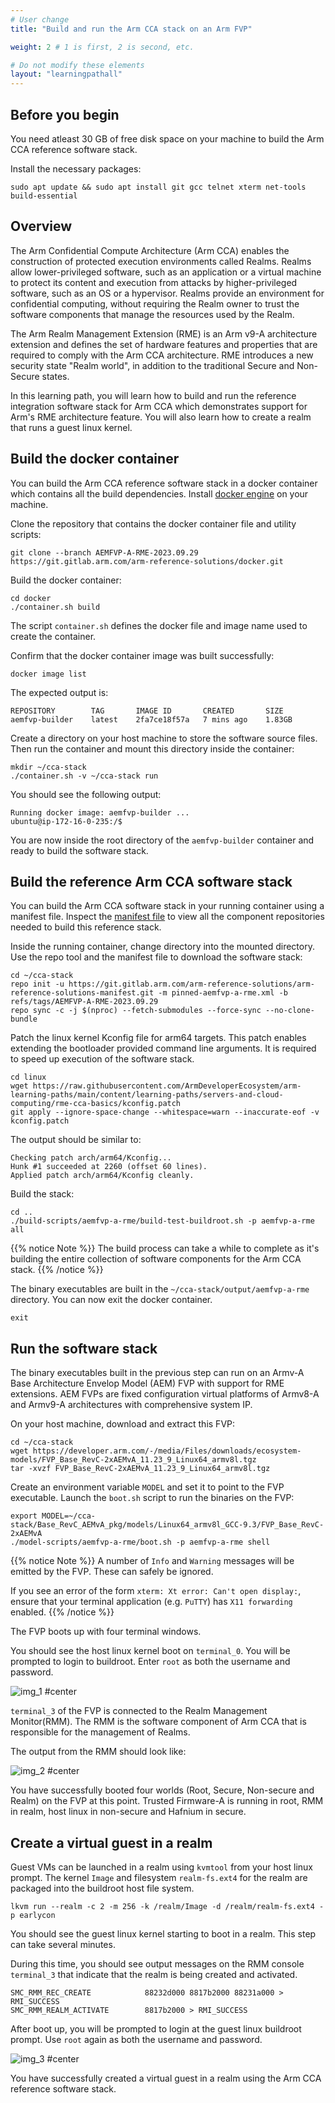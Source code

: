 ```yaml
---
# User change
title: "Build and run the Arm CCA stack on an Arm FVP"

weight: 2 # 1 is first, 2 is second, etc.

# Do not modify these elements
layout: "learningpathall"
---
```



## Before you begin

You need atleast 30 GB of free disk space on your machine to build the Arm CCA reference software stack.

Install the necessary packages:

```console
sudo apt update && sudo apt install git gcc telnet xterm net-tools build-essential
```

## Overview

The Arm Confidential Compute Architecture (Arm CCA) enables the construction of protected execution
environments called Realms. Realms allow lower-privileged software, such as an application or a virtual machine to
protect its content and execution from attacks by higher-privileged software, such as an OS or a hypervisor. Realms provide an environment for confidential computing, without requiring the Realm owner to trust the software components that manage the resources used by the Realm.

The Arm Realm Management Extension (RME) is an Arm v9-A architecture extension and defines the set of hardware features and properties that are required to comply with the Arm CCA architecture. RME introduces a new security state "Realm world", in addition to the traditional Secure and Non-Secure states.

In this learning path, you will learn how to build and run the reference integration software stack for Arm CCA which demonstrates support for Arm's RME architecture feature. You will also learn how to create a realm that runs a guest linux kernel. 

## Build the docker container

You can build the Arm CCA reference software stack in a docker container which contains all the build dependencies. 
Install [docker engine](/install-guides/docker/docker-engine) on your machine.

Clone the repository that contains the docker container file and utility scripts:

```console
git clone --branch AEMFVP-A-RME-2023.09.29 https://git.gitlab.arm.com/arm-reference-solutions/docker.git
```
Build the docker container:

```console
cd docker
./container.sh build
```
The script `container.sh` defines the docker file and image name used to create the container.

Confirm that the docker container image was built successfully:

```
docker image list
```

The expected output is:

```output
REPOSITORY        TAG       IMAGE ID       CREATED       SIZE
aemfvp-builder    latest    2fa7ce18f57a   7 mins ago    1.83GB
```

Create a directory on your host machine to store the software source files. Then run the container and mount this directory inside the container:

```console
mkdir ~/cca-stack
./container.sh -v ~/cca-stack run
```

You should see the following output:

```output
Running docker image: aemfvp-builder ...
ubuntu@ip-172-16-0-235:/$
```

You are now inside the root directory of the `aemfvp-builder` container and ready to build the software stack.

## Build the reference Arm CCA software stack

You can build the Arm CCA software stack in your running container using a manifest file. Inspect the [manifest file](https://git.gitlab.arm.com/arm-reference-solutions/arm-reference-solutions-manifest/-/blob/AEMFVP-A-RME-2023.09.29/pinned-aemfvp-a-rme.xml) to view all the component repositories needed to build this reference stack. 

Inside the running container, change directory into the mounted directory.
Use the repo tool and the manifest file to download the software stack:

```console
cd ~/cca-stack
repo init -u https://git.gitlab.arm.com/arm-reference-solutions/arm-reference-solutions-manifest.git -m pinned-aemfvp-a-rme.xml -b refs/tags/AEMFVP-A-RME-2023.09.29
repo sync -c -j $(nproc) --fetch-submodules --force-sync --no-clone-bundle
```

Patch the linux kernel Kconfig file for arm64 targets. This patch enables extending the bootloader provided command line arguments. It is required to speed up execution of the software stack. 

```console
cd linux
wget https://raw.githubusercontent.com/ArmDeveloperEcosystem/arm-learning-paths/main/content/learning-paths/servers-and-cloud-computing/rme-cca-basics/kconfig.patch
git apply --ignore-space-change --whitespace=warn --inaccurate-eof -v kconfig.patch
```
The output should be similar to:

```output
Checking patch arch/arm64/Kconfig...
Hunk #1 succeeded at 2260 (offset 60 lines).
Applied patch arch/arm64/Kconfig cleanly.
```
Build the stack:

```console
cd ..
./build-scripts/aemfvp-a-rme/build-test-buildroot.sh -p aemfvp-a-rme all
```

{{% notice Note %}}
The build process can take a while to complete as it's building the entire collection of software components for the Arm CCA stack.
{{% /notice %}}

The binary executables are built in the `~/cca-stack/output/aemfvp-a-rme` directory.
You can now exit the docker container.

```console
exit
```

## Run the software stack

The binary executables built in the previous step can run on an Armv-A Base Architecture Envelop Model (AEM) FVP with support for RME extensions. AEM FVPs are fixed configuration virtual platforms of Armv8-A and  Armv9-A architectures with comprehensive system IP.  

On your host machine, download and extract this FVP:

```console
cd ~/cca-stack
wget https://developer.arm.com/-/media/Files/downloads/ecosystem-models/FVP_Base_RevC-2xAEMvA_11.23_9_Linux64_armv8l.tgz
tar -xvzf FVP_Base_RevC-2xAEMvA_11.23_9_Linux64_armv8l.tgz
```

Create an environment variable `MODEL` and set it to point to the FVP executable. Launch the `boot.sh` script to run the binaries on the FVP:

```console
export MODEL=~/cca-stack/Base_RevC_AEMvA_pkg/models/Linux64_armv8l_GCC-9.3/FVP_Base_RevC-2xAEMvA
./model-scripts/aemfvp-a-rme/boot.sh -p aemfvp-a-rme shell
```

{{% notice Note %}}
A number of `Info` and `Warning` messages will be emitted by the FVP. These can safely be ignored.

If you see an error of the form `xterm: Xt error: Can't open display:`, ensure that your terminal application (e.g. `PuTTY`) has `X11 forwarding` enabled.
{{% /notice %}}

The FVP boots up with four terminal windows. 

You should see the host linux kernel boot on `terminal_0`. You will be prompted to login to buildroot. Enter `root` as both the username and password.

![img_1 #center](./cca-img1.png)


`terminal_3` of the FVP is connected to the Realm Management Monitor(RMM). The RMM is the software component of Arm CCA that is responsible for the management of Realms.

The output from the RMM should look like:

![img_2 #center](./cca-img2.png)

You have successfully booted four worlds (Root, Secure, Non-secure and Realm) on the FVP at this point. Trusted Firmware-A is running in root, RMM in realm, host linux in non-secure and Hafnium in secure. 

## Create a virtual guest in a realm

Guest VMs can be launched in a realm using `kvmtool` from your host linux prompt. The kernel `Image` and filesystem `realm-fs.ext4` for the realm are packaged into the buildroot host file system.

```console
lkvm run --realm -c 2 -m 256 -k /realm/Image -d /realm/realm-fs.ext4 -p earlycon
```

You should see the guest linux kernel starting to boot in a realm. This step can take several minutes.

During this time, you should see output messages on the RMM console `terminal_3` that indicate that the realm is being created and activated.

```console
SMC_RMM_REC_CREATE            88232d000 8817b2000 88231a000 > RMI_SUCCESS
SMC_RMM_REALM_ACTIVATE        8817b2000 > RMI_SUCCESS
```

After boot up, you will be prompted to login at the guest linux buildroot prompt. Use `root` again as both the username and password.

![img_3 #center](./cca-img3.png)


You have successfully created a virtual guest in a realm using the Arm CCA reference software stack.
